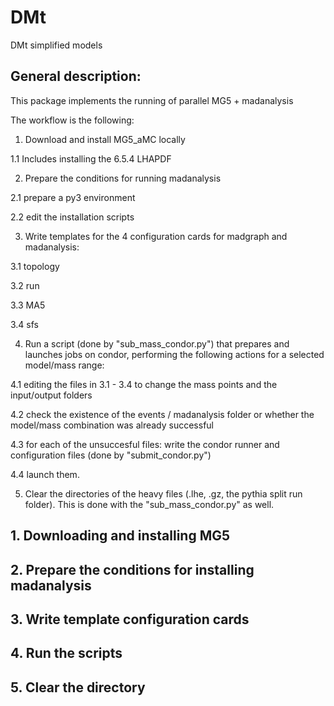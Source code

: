 # DMt
DMt simplified models

## General description:

This package implements the running of parallel MG5 + madanalysis

The workflow is the following:

1. Download and install MG5_aMC locally

1.1 Includes installing the 6.5.4 LHAPDF

2. Prepare the conditions for running madanalysis

2.1 prepare a py3 environment 

2.2 edit the installation scripts 

3. Write templates for the 4 configuration cards for madgraph and madanalysis: 

3.1 topology 

3.2 run 

3.3 MA5 

3.4 sfs

4. Run a script (done by "sub_mass_condor.py") that prepares and launches jobs on condor, performing the following actions for a selected model/mass range:

4.1 editing the files in 3.1 - 3.4 to change the mass points and the input/output folders

4.2 check the existence of the events / madanalysis folder or whether the model/mass combination was already successful

4.3 for each of the unsuccesful files: write the condor runner and configuration files (done by "submit_condor.py")

4.4 launch them.

5. Clear the directories of the heavy files (.lhe, .gz, the pythia split run folder). This is done with the "sub_mass_condor.py" as well. 

## 1. Downloading and installing MG5

## 2. Prepare the conditions for installing madanalysis

## 3. Write template configuration cards

## 4. Run the scripts

## 5. Clear the directory